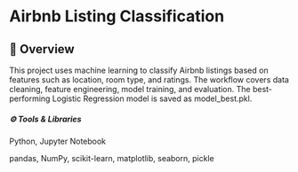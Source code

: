 <h1> Airbnb Listing Classification </h1>
<h2> 📘 Overview </h2>

<p>
This project uses machine learning to classify Airbnb listings based on features such as location, room type, and ratings. The workflow covers data cleaning, feature engineering, model training, and evaluation. The best-performing Logistic Regression model is saved as model_best.pkl.
</p>

<h5>⚙️ Tools & Libraries </h5>
<p>Python, Jupyter Notebook</p>
<p>pandas, NumPy, scikit-learn, matplotlib, seaborn, pickle</p>
